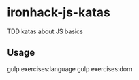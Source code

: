 ironhack-js-katas
=================

TDD katas about JS basics

## Usage

  gulp exercises:language
  gulp exercises:dom
